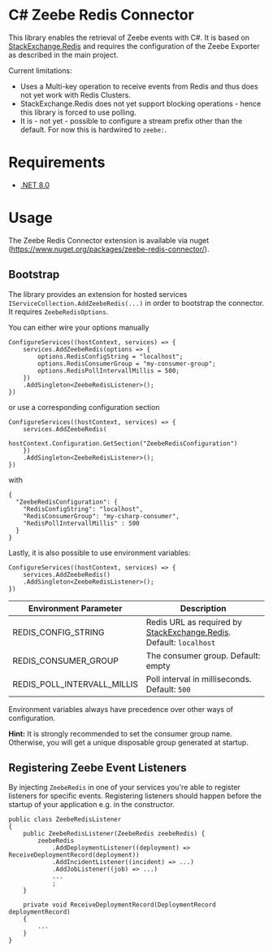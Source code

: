 C# Zeebe Redis Connector
========================

This library enables the retrieval of Zeebe events with C#. It is based on [StackExchange.Redis](https://www.nuget.org/packages/StackExchange.Redis/) 
and requires the configuration of the Zeebe Exporter as described in the main project.

Current limitations:
* Uses a Multi-key operation to receive events from Redis and thus does not yet work with Redis Clusters.
* StackExchange.Redis does not yet support blocking operations - hence this library is forced to use polling.
* It is - not yet - possible to configure a stream prefix other than the default. For now this is hardwired to `zeebe:`.

# Requirements

* [.NET 8.0](https://dotnet.microsoft.com/en-us/download/dotnet/8.0)

# Usage

The Zeebe Redis Connector extension is available via nuget (https://www.nuget.org/packages/zeebe-redis-connector/).

## Bootstrap

The library provides an extension for hosted services `IServiceCollection.AddZeebeRedis(...)`
in order to bootstrap the connector. It requires `ZeebeRedisOptions`.

You can either wire your options manually
```
ConfigureServices((hostContext, services) => {
    services.AddZeebeRedis(options => {
        options.RedisConfigString = "localhost";
        options.RedisConsumerGroup = "my-consumer-group";
        options.RedisPollIntervallMillis = 500;
    })
    .AddSingleton<ZeebeRedisListener>();
})
```
or use a corresponding configuration section

```
ConfigureServices((hostContext, services) => {
    services.AddZeebeRedis(
        hostContext.Configuration.GetSection("ZeebeRedisConfiguration")
    })
    .AddSingleton<ZeebeRedisListener>();
})
```
with
```
{
  "ZeebeRedisConfiguration": {
    "RedisConfigString": "localhost",
    "RedisConsumerGroup": "my-csharp-consumer",
    "RedisPollIntervallMillis" : 500
  }
}
```


Lastly, it is also possible to use environment variables:

```
ConfigureServices((hostContext, services) => {
    services.AddZeebeRedis()
    .AddSingleton<ZeebeRedisListener>();
})
```

| Environment Parameter       | Description  |
|-----------------------------|---|
| REDIS_CONFIG_STRING         | Redis URL as required by [StackExchange.Redis](https://stackexchange.github.io/StackExchange.Redis/Configuration#configuration-options). Default: `localhost` |
| REDIS_CONSUMER_GROUP        | The consumer group. Default: empty |
| REDIS_POLL_INTERVALL_MILLIS | Poll interval in milliseconds. Default: `500`  |

Environment variables always have precedence over other ways of configuration.

**Hint:** It is strongly recommended to set the consumer group name. Otherwise, you will get a unique disposable group generated at startup.

## Registering Zeebe Event Listeners

By injecting `ZeebeRedis` in one of your services you're able to register listeners for specific events.
Registering listeners should happen before the startup of your application e.g. in the constructor.

```
public class ZeebeRedisListener
{
    public ZeebeRedisListener(ZeebeRedis zeebeRedis) {
        zeebeRedis
            .AddDeploymentListener((deployment) => ReceiveDeploymentRecord(deployment))
            .AddIncidentListener((incident) => ...)
            .AddJobListener((job) => ...)
            ...
            ;
    }

    private void ReceiveDeploymentRecord(DeploymentRecord deploymentRecord)
    {
        ...
    }
}
```